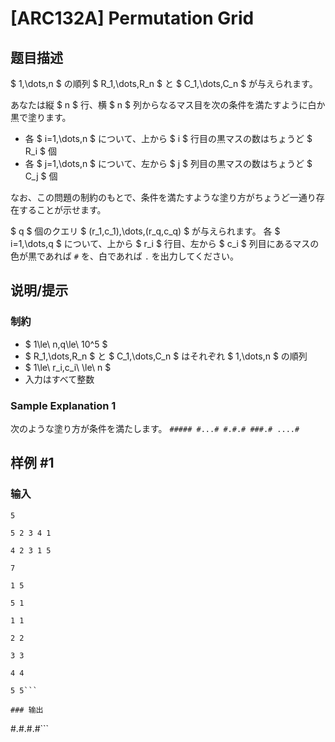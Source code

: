 # [ARC132A] Permutation Grid

## 题目描述

[problemUrl]: https://atcoder.jp/contests/arc132/tasks/arc132_a

$ 1,\dots,n $ の順列 $ R_1,\dots,R_n $ と $ C_1,\dots,C_n $ が与えられます。

あなたは縦 $ n $ 行、横 $ n $ 列からなるマス目を次の条件を満たすように白か黒で塗ります。

- 各 $ i=1,\dots,n $ について、上から $ i $ 行目の黒マスの数はちょうど $ R_i $ 個
- 各 $ j=1,\dots,n $ について、左から $ j $ 列目の黒マスの数はちょうど $ C_j $ 個

なお、この問題の制約のもとで、条件を満たすような塗り方がちょうど一通り存在することが示せます。

$ q $ 個のクエリ $ (r_1,c_1),\dots,(r_q,c_q) $ が与えられます。 各 $ i=1,\dots,q $ について、上から $ r_i $ 行目、左から $ c_i $ 列目にあるマスの色が黒であれば `#` を、白であれば `.` を出力してください。

## 说明/提示

### 制約

- $ 1\le\ n,q\le\ 10^5 $
- $ R_1,\dots,R_n $ と $ C_1,\dots,C_n $ はそれぞれ $ 1,\dots,n $ の順列
- $ 1\le\ r_i,c_i\ \le\ n $
- 入力はすべて整数

### Sample Explanation 1

次のような塗り方が条件を満たします。 ``` ##### #...# #.#.# ###.# ....# ```

## 样例 #1

### 输入

```
5
5 2 3 4 1
4 2 3 1 5
7
1 5
5 1
1 1
2 2
3 3
4 4
5 5```

### 输出

```
#.#.#.#```

